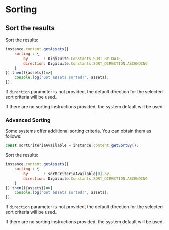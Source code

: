 # Sorting

## Sort the results 

Sort the results:
```js
instance.content.getAssets({
    sorting : {
        by       : Digizuite.Constants.SORT_BY.DATE,
        direction: Digizuite.Constants.SORT_DIRECTION.ASCENDING
    }
}).then(({assets})=>{
    console.log("Got assets sorted!", assets);
});
```

If ```direction``` parameter is not provided, the default direction for the selected sort criteria will be used.

If there are no sorting instructions provided, the system default will be used. 


### Advanced Sorting
Some systems offer additional sorting criteria. You can obtain them as follows:
```js
const sortCriteriaAvailable = instance.content.getSortBy();
```

Sort the results:
```js
instance.content.getAssets({
    sorting : {
        by       : sortCriteriaAvailable[0].by,
        direction: Digizuite.Constants.SORT_DIRECTION.ASCENDING
    }
}).then(({assets})=>{
    console.log("Got assets sorted!", assets);
});
```

If ```direction``` parameter is not provided, the default direction for the selected sort criteria will be used.

If there are no sorting instructions provided, the system default will be used. 
